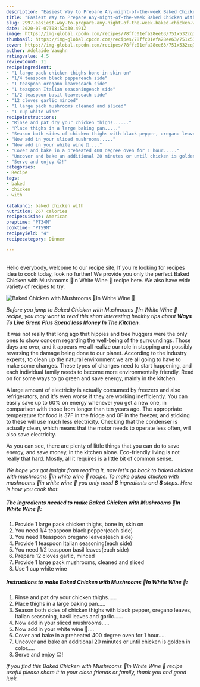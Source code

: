 ```yaml
---
description: "Easiest Way to Prepare Any-night-of-the-week Baked Chicken with Mushrooms 🍄In White Wine 🍷"
title: "Easiest Way to Prepare Any-night-of-the-week Baked Chicken with Mushrooms 🍄In White Wine 🍷"
slug: 2997-easiest-way-to-prepare-any-night-of-the-week-baked-chicken-with-mushrooms-in-white-wine
date: 2020-07-07T08:52:30.491Z
image: https://img-global.cpcdn.com/recipes/78ffc01efa28ee63/751x532cq70/baked-chicken-with-mushrooms-🍄in-white-wine-🍷-recipe-main-photo.jpg
thumbnail: https://img-global.cpcdn.com/recipes/78ffc01efa28ee63/751x532cq70/baked-chicken-with-mushrooms-🍄in-white-wine-🍷-recipe-main-photo.jpg
cover: https://img-global.cpcdn.com/recipes/78ffc01efa28ee63/751x532cq70/baked-chicken-with-mushrooms-🍄in-white-wine-🍷-recipe-main-photo.jpg
author: Adelaide Vaughn
ratingvalue: 4.5
reviewcount: 11
recipeingredient:
- "1 large pack chicken thighs bone in skin on"
- "1/4 teaspoon black peppereach side"
- "1 teaspoon oregano leaveseach side"
- "1 teaspoon Italian seasoningeach side"
- "1/2 teaspoon basil leaveseach side"
- "12 cloves garlic minced"
- "1 large pack mushrooms cleaned and sliced"
- "1 cup white wine"
recipeinstructions:
- "Rinse and pat dry your chicken thighs......"
- "Place thighs in a large baking pan....."
- "Season both sides of chicken thighs with black pepper, oregano leaves, Italian seasoning, basil leaves and garlic......"
- "Now add in your sliced mushrooms....."
- "Now add in your white wine 🍷...."
- "Cover and bake in a preheated 400 degree oven for 1 hour....."
- "Uncover and bake an additional 20 minutes or until chicken is golden in color....."
- "Serve and enjoy 😉!"
categories:
- Recipe
tags:
- baked
- chicken
- with

katakunci: baked chicken with 
nutrition: 267 calories
recipecuisine: American
preptime: "PT34M"
cooktime: "PT59M"
recipeyield: "4"
recipecategory: Dinner

---
```

<br>
Hello everybody, welcome to our recipe site, If you're looking for recipes idea to cook today, look no further! We provide you only the perfect Baked Chicken with Mushrooms 🍄In White Wine 🍷 recipe here. We also have wide variety of recipes to try.
<br>


![Baked Chicken with Mushrooms 🍄In White Wine 🍷](https://img-global.cpcdn.com/recipes/78ffc01efa28ee63/751x532cq70/baked-chicken-with-mushrooms-🍄in-white-wine-🍷-recipe-main-photo.jpg)

<i>Before you jump to Baked Chicken with Mushrooms 🍄In White Wine 🍷 recipe, you may want to read this short interesting healthy tips about 
<strong>Ways To Live Green Plus Spend less Money In The Kitchen</strong>.</i>
</br>

It was not really that long ago that hippies and tree huggers were the only ones to show concern regarding the well-being of the surroundings. Those days are over, and it appears we all realize our role in stopping and possibly reversing the damage being done to our planet. According to the industry experts, to clean up the natural environment we are all going to have to make some changes. These types of changes need to start happening, and each individual family needs to become more environmentally friendly. Read on for some ways to go green and save energy, mainly in the kitchen.

A large amount of electricity is actually consumed by freezers and also refrigerators, and it's even worse if they are working inefficiently. You can easily save up to 60% on energy whenever you get a new one, in comparison with those from longer than ten years ago. The appropriate temperature for food is 37F in the fridge and 0F in the freezer, and sticking to these will use much less electricity. Checking that the condenser is actually clean, which means that the motor needs to operate less often, will also save electricity.

As you can see, there are plenty of little things that you can do to save energy, and save money, in the kitchen alone. Eco-friendly living is not really that hard. Mostly, all it requires is a little bit of common sense.


<i>We hope you got insight from reading it, now let's go back to baked chicken with mushrooms 🍄in white wine 🍷 recipe. To make baked chicken with mushrooms 🍄in white wine 🍷 you only need <strong>8</strong> ingredients and <strong>8</strong> steps. Here is how you cook that.
</i>

##### The ingredients needed to make Baked Chicken with Mushrooms 🍄In White Wine 🍷:

1. Provide 1 large pack chicken thighs, bone in, skin on
1. You need 1/4 teaspoon black pepper(each side)
1. You need 1 teaspoon oregano leaves(each side)
1. Provide 1 teaspoon Italian seasoning(each side)
1. You need 1/2 teaspoon basil leaves(each side)
1. Prepare 12 cloves garlic, minced
1. Provide 1 large pack mushrooms, cleaned and sliced
1. Use 1 cup white wine


##### Instructions to make Baked Chicken with Mushrooms 🍄In White Wine 🍷:

1. Rinse and pat dry your chicken thighs......
1. Place thighs in a large baking pan.....
1. Season both sides of chicken thighs with black pepper, oregano leaves, Italian seasoning, basil leaves and garlic......
1. Now add in your sliced mushrooms.....
1. Now add in your white wine 🍷....
1. Cover and bake in a preheated 400 degree oven for 1 hour.....
1. Uncover and bake an additional 20 minutes or until chicken is golden in color.....
1. Serve and enjoy 😉!


<i>If you find this Baked Chicken with Mushrooms 🍄In White Wine 🍷 recipe useful please share it to your close friends or family, thank you and good luck.</i>
